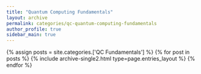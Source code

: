 ```yaml
---
title: "Quantum Computing Fundamentals"
layout: archive
permalink: categories/qc-quantum-computing-fundamentals
author_profile: true
sidebar_main: true
---
```



{% assign posts = site.categories.['QC Fundamentals'] %}
{% for post in posts %} {% include archive-single2.html type=page.entries_layout %} {% endfor %}